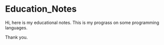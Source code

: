 # Education_Notes
Hi,
here is my educational notes. This is my prograss on some programming languages.

Thank you.


